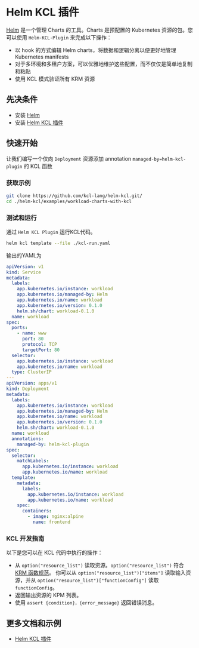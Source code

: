 # Helm KCL 插件

[Helm](https://github.com/helm/helm) 是一个管理 Charts 的工具。Charts 是预配置的 Kubernetes 资源的包。您可以使用 `Helm-KCL-Plugin` 来完成以下操作：

- 以 hook 的方式编辑 Helm charts，将数据和逻辑分离以便更好地管理 Kubernetes manifests
- 对于多环境和多租户方案，可以优雅地维护这些配置，而不仅仅是简单地复制和粘贴
- 使用 KCL 模式验证所有 KRM 资源

## 先决条件

- 安装 [Helm](https://github.com/helm/helm)
- 安装 [Helm KCL 插件](https://github.com/kcl-lang/helm-kcl)

## 快速开始

让我们编写一个仅向 `Deployment` 资源添加 annotation `managed-by=helm-kcl-plugin` 的 KCL 函数

### 获取示例

```bash
git clone https://github.com/kcl-lang/helm-kcl.git/
cd ./helm-kcl/examples/workload-charts-with-kcl
```

### 测试和运行

通过 `Helm KCL Plugin` 运行KCL代码。

```bash
helm kcl template --file ./kcl-run.yaml
```

输出的YAML为

```yaml
apiVersion: v1
kind: Service
metadata:
  labels:
    app.kubernetes.io/instance: workload
    app.kubernetes.io/managed-by: Helm
    app.kubernetes.io/name: workload
    app.kubernetes.io/version: 0.1.0
    helm.sh/chart: workload-0.1.0
  name: workload
spec:
  ports:
    - name: www
      port: 80
      protocol: TCP
      targetPort: 80
  selector:
    app.kubernetes.io/instance: workload
    app.kubernetes.io/name: workload
  type: ClusterIP
---
apiVersion: apps/v1
kind: Deployment
metadata:
  labels:
    app.kubernetes.io/instance: workload
    app.kubernetes.io/managed-by: Helm
    app.kubernetes.io/name: workload
    app.kubernetes.io/version: 0.1.0
    helm.sh/chart: workload-0.1.0
  name: workload
  annotations:
    managed-by: helm-kcl-plugin
spec:
  selector:
    matchLabels:
      app.kubernetes.io/instance: workload
      app.kubernetes.io/name: workload
  template:
    metadata:
      labels:
        app.kubernetes.io/instance: workload
        app.kubernetes.io/name: workload
    spec:
      containers:
        - image: nginx:alpine
          name: frontend
```

### KCL 开发指南

以下是您可以在 KCL 代码中执行的操作：

- 从 `option("resource_list")` 读取资源。`option("resource_list")` 符合 [KRM 函数规范](https://kpt.dev/book/05-developing-functions/01-functions-specification)。 你可以从 `option("resource_list")["items"]` 读取输入资源，并从 `option("resource_list")["functionConfig"]` 读取 `functionConfig`。
- 返回输出资源的 KPM 列表。
- 使用 `assert {condition}，{error_message}` 返回错误消息。

## 更多文档和示例

- [Helm KCL 插件](https://github.com/kcl-lang/helm-kcl)
